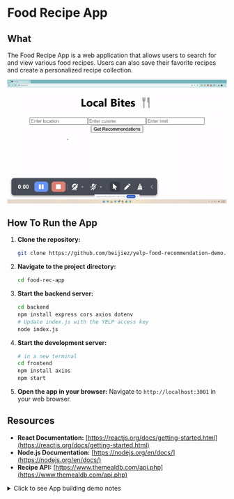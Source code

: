 # Food Recipe App

## What
The Food Recipe App is a web application that allows users to search for and view various food recipes. Users can also save their favorite recipes and create a personalized recipe collection.

![Demo gif](./assets/yelp-food-rec.gif)

## How To Run the App
1. **Clone the repository:**
    ```bash
    git clone https://github.com/beijiez/yelp-food-recommendation-demo.git
    ```
2. **Navigate to the project directory:**
    ```bash
    cd food-rec-app
    ```
3. **Start the backend server:**
    ```bash
    cd backend
    npm install express cors axios dotenv
    # Update index.js with the YELP access key
    node index.js
    ```
4. **Start the development server:**
    ```bash
    # in a new terminal
    cd frontend
    npm install axios
    npm start
    ```
5. **Open the app in your browser:**
    Navigate to `http://localhost:3001` in your web browser.

## Resources
- **React Documentation:** [https://reactjs.org/docs/getting-started.html](https://reactjs.org/docs/getting-started.html)
- **Node.js Documentation:** [https://nodejs.org/en/docs/](https://nodejs.org/en/docs/)
- **Recipe API:** [https://www.themealdb.com/api.php](https://www.themealdb.com/api.php)

<details>
  <summary>Click to see App building demo notes</summary>
## Demo notes: HowTo Setup from scratch

```bash
# Make project directory
mkdir client server
```

```bash
cd server
npm install express cors axios dotenv
touch index.js
# edit index.js, use copilot to "Generate a API to call GET on yelp business API to retrieve a list of restaurants given input of 
# location, cuisine, and limit. Show restaurant name, rating, price, and url. Make sure to handle CORS"
node index.js
```

```bash
# Open new terminal
cd client
npx create-react-app .
# In index.js, comment out two reportWebVitals() and 
#   import reportWebVitals from './reportWebVitals';
npm install axios
# edit App.js, use copilot to "generate a form that takes in location, cuisine, and limit
# make sure it gets from the server api /restaurants and serving port 3000
# Restaurant output should have name, rating, price ($), and url"
npm start
Y
```

```bash
# Demo the app
# if times allows, update css using copilot
# Ask for questions, feedback, and suggestions
# "push to git", pass to James
```

```bash
# Bejie explain requirements to James
# "I want validation added to the app such that if the user tries to submit while leaving cuisine, location, or limit empty, an error shows that they're missing it."
# "Also, check that the user entered an integer for the limit field."
```
```bash
cd server
# select 'validator.js'
# prompt:
# "Create a validator class that satisfies the requirements: cuisine, location, and limit are required. limit must be an integer. Then, show me how to integrate it into my server code."
```
```bash
cd client
# select 'App.js'
# prompt:
# "Modify this code to surface the error message from the server side validator at the bottom of the page and in red text."
```
```bash
cd server
# select 'tests/validator.test.js'
# prompt: "Generate some unit tests for the Validator class."
```
```bash
# select 'validator.js'
# prompt: "What can be improved here?"
# select 'tests/validator.test.js'
# prompt: "Adjust these tests based on the latest version of the Validator class."
```
```bash
# select 'validator.js'
# break it (remove an 'if' block) & re-run tests
# prompt: "My tests are failing. How should I fix my code?"
```
```bash
# Go to Copilot Edits, select files
# prompt: "Generate terraform that uses the Azure provider to deploy this project as a webapp, and show me what commands i would run to execute the terraform, bundle my app, and deploy to those Azure resources"
```

</details>